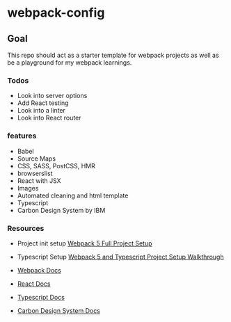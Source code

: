 # webpack-config

## Goal
This repo should act as a starter template for webpack projects as well as be a playground for my webpack learnings.

### Todos
- Look into server options
- Add React testing
- Look into a linter
- Look into React router

### features
- Babel
- Source Maps
- CSS, SASS, PostCSS, HMR
- browserslist
- React with JSX
- Images
- Automated cleaning and html template
- Typescript
- Carbon Design System by IBM

### Resources
- Project init setup [Webpack 5 Full Project Setup](https://www.youtube.com/watch?v=TOb1c39m64A&t=5847s)
- Typescript Setup [Webpack 5 and Typescript Project Setup Walkthrough](https://www.youtube.com/watch?v=4lpmVZdj12g)


- [Webpack Docs](https://webpack.js.org/)
- [React Docs](https://reactjs.org/docs/getting-started.html)
- [Typescript Docs](https://www.typescriptlang.org/docs/)
- [Carbon Design System Docs](https://github.com/carbon-design-system/carbon/tree/main/packages/react)

